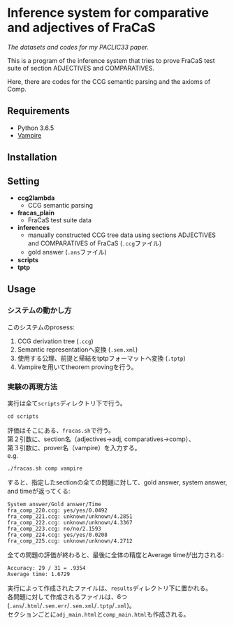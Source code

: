 # Inference system for comparative and adjectives of FraCaS

*The datasets and codes for my PACLIC33 paper.*

This is a program of the inference system that tries to prove FraCaS test suite of section ADJECTIVES and COMPARATIVES.

Here, there are codes for the CCG semantic parsing and the axioms of Comp.

## Requirements

* Python 3.6.5
* [Vampire](https://github.com/vprover/vampire)


## Installation

## Setting

* **ccg2lambda**  
  * CCG semantic parsing
* **fracas_plain**  
  * FraCaS test suite data
* **inferences**  
  * manually constructed CCG tree data using sections ADJECTIVES and COMPARATIVES of FraCaS (`.ccg`ファイル)
  * gold answer (`.ans`ファイル)
* **scripts**  
* **tptp**  


## Usage

### システムの動かし方

このシステムのprosess:
1. CCG derivation tree (`.ccg`)
2. Semantic representationへ変換 (`.sem.xml`)
3. 使用する公理、前提と帰結をtptpフォーマットへ変換 (`.tptp`)
4. Vampireを用いてtheorem provingを行う。

### 実験の再現方法

実行は全て`scripts`ディレクトリ下で行う。
```
cd scripts
```
評価はそこにある、`fracas.sh`で行う。  
第２引数に、section名（adjectives->adj, comparatives->comp）、  
第３引数に、prover名（vampire）を入力する。  
e.g.
```
./fracas.sh comp vampire
```
すると、指定したsectionの全ての問題に対して、gold answer, system answer, and timeが返ってくる:
```
System answer/Gold answer/Time
fra_comp_220.ccg: yes/yes/0.0492
fra_comp_221.ccg: unknown/unknown/4.2851
fra_comp_222.ccg: unknown/unknown/4.3367
fra_comp_223.ccg: no/no/2.1593
fra_comp_224.ccg: yes/yes/0.0208
fra_comp_225.ccg: unknown/unknown/4.2712
```
全ての問題の評価が終わると、最後に全体の精度とAverage timeが出力される:
```
Accuracy: 29 / 31 = .9354
Average time: 1.6729
```
実行によって作成されたファイルは、`results`ディレクトリ下に置かれる。  
各問題に対して作成されるファイルは、6つ (`.ans`/`.html`/`.sem.err`/`.sem.xml`/`.tptp`/`.xml`)。  
セクションごとに`adj_main.html`と`comp_main.html`も作成される。

